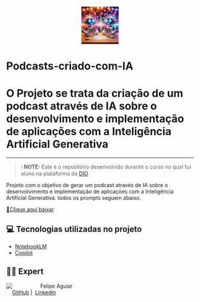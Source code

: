 


<p align="center">
    <img width="100" src="https://github.com/Di-Castro/Podcasts-criado-com-IA/blob/main/robots.png">
</p>




# Podcasts-criado-com-IA
# O Projeto se trata da criação de um podcast através de IA sobre o desenvolvimento e implementação de aplicações com a Inteligência Artificial Generativa

-------

 > ℹ️ **NOTE:** Este é o repositório desenvolvido durante o curso no qual fui aluno na plataforma da [DIO](https://dio.me)

Projeto com o objetivo de gerar um podcast através de IA sobre o desenvolvimento e implementação de aplicações com a Inteligência Artificial Generativa. todos os prompts
seguem abaixo.

<a href="https://fileport.io/wKCtSE36khZ2" title="Ouça o Audio agora!"> 📕Clique aqui baixar</a>

## 💻 Tecnologias utilizadas no projeto

- [NotebookLM](https://notebooklm.google.com/)
- [Copilot](https://copilot.microsoft.com/) 


## 👨‍💻 Expert

<p>
    <img 
      align=left 
      margin=10 
      width=80 
      src="https://avatars.githubusercontent.com/u/190566725?v=4"
    />
    <p>&nbsp&nbsp&nbspFelipe Aguiar<br>
    &nbsp&nbsp&nbsp
    <a href="https://github.com/Di-Castro/">
    GitHub</a>&nbsp;|&nbsp;
    <a href="https://www.linkedin.com">LinkedIn</a>
</p>

</p>
<br/><br/>
<p>
